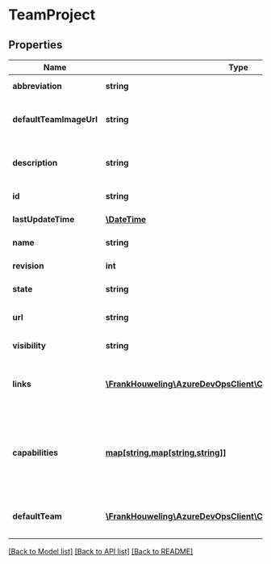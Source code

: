 # TeamProject

## Properties
Name | Type | Description | Notes
------------ | ------------- | ------------- | -------------
**abbreviation** | **string** | Project abbreviation. | [optional] 
**defaultTeamImageUrl** | **string** | Url to default team identity image. | [optional] 
**description** | **string** | The project&#39;s description (if any). | [optional] 
**id** | **string** | Project identifier. | [optional] 
**lastUpdateTime** | [**\DateTime**](\DateTime.md) | Project last update time. | [optional] 
**name** | **string** | Project name. | [optional] 
**revision** | **int** | Project revision. | [optional] 
**state** | **string** | Project state. | [optional] 
**url** | **string** | Url to the full version of the object. | [optional] 
**visibility** | **string** | Project visibility. | [optional] 
**links** | [**\FrankHouweling\AzureDevOpsClient\Core\Model\ReferenceLinks**](ReferenceLinks.md) | The links to other objects related to this object. | [optional] 
**capabilities** | [**map[string,map[string,string]]**](map.md) | Set of capabilities this project has (such as process template &amp; version control). | [optional] 
**defaultTeam** | [**\FrankHouweling\AzureDevOpsClient\Core\Model\WebApiTeamRef**](WebApiTeamRef.md) | The shallow ref to the default team. | [optional] 

[[Back to Model list]](../README.md#documentation-for-models) [[Back to API list]](../README.md#documentation-for-api-endpoints) [[Back to README]](../README.md)


